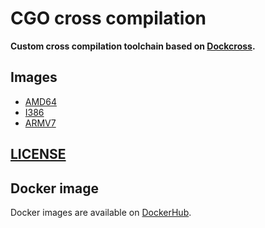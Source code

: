 # CGO cross compilation

**Custom cross compilation toolchain based on [Dockcross](https://github.com/dockcross/dockcross).**

## Images

* [AMD64](https://github.com/kuzzleio/cgo-cross/)
* [I386](https://github.com/kuzzleio/cgo-cross/tree/i386)
* [ARMV7](https://github.com/kuzzleio/cgo-cross/tree/armv7)

## [LICENSE](https://github.com/kuzzleio/cgo-cross/blob/master/LICENSE)


## Docker image

Docker images are available on [DockerHub](https://hub.docker.com/r/kuzzleio/cgo-cross/).
